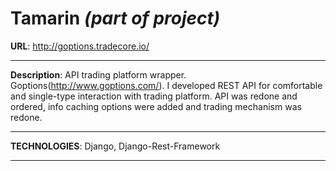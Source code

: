 Tamarin *(part of project)*
========
**URL**: http://goptions.tradecore.io/
- - - 
**Description**: API trading platform wrapper. Goptions(http://www.goptions.com/). I
developed REST API for comfortable and single-type interaction with trading platform. API
was redone and ordered, info caching options were added and trading mechanism was
redone.
- - -
**TECHNOLOGIES**: Django, Django-Rest-Framework
- - -
